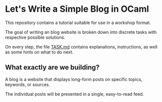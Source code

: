 # Let's Write a Simple Blog in OCaml

This repository contains a tutorial suitable for use in a workshop format.

The goal of writing an blog website is broken down into discrete tasks with respective possible solutions.

On every step, the file [TASK.md](TASK.md) contains explanations, instructions, as well as some hints on what to do next.

## What exactly are we building?

A blog is a website that displays long-form posts on specific topics, keywords, or sources.

The individual posts will be presented in a single, easy-to-read feed.
